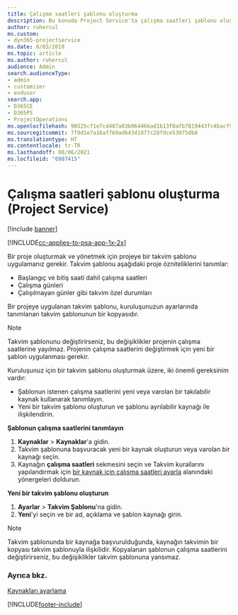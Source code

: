 ```yaml
---
title: Çalışma saatleri şablonu oluşturma
description: Bu konuda Project Service'ta çalışma saatleri şablonu oluşturma açıklanmaktadır.
author: ruhercul
ms.custom:
- dyn365-projectservice
ms.date: 8/03/2018
ms.topic: article
ms.author: ruhercul
audience: Admin
search.audienceType:
- admin
- customizer
- enduser
search.app:
- D365CE
- D365PS
- ProjectOperations
ms.openlocfilehash: 90525cf1e7cd487a03b064466ad1b13f8afb7819443fc4bacf9c7d3eee86f0b6
ms.sourcegitcommit: 7f8d1e7a16af769adb43d1877c28fdce53975db8
ms.translationtype: HT
ms.contentlocale: tr-TR
ms.lasthandoff: 08/06/2021
ms.locfileid: "6987415"
---
```

# <a name="create-a-work-hours-template-project-service"></a>Çalışma saatleri şablonu oluşturma (Project Service)

[!include [banner](../includes/psa-now-project-operations.md)]

[!INCLUDE[cc-applies-to-psa-app-1x-2x](../includes/cc-applies-to-psa-app-3x.md)]

Bir proje oluşturmak ve yönetmek için projeye bir takvim şablonu uygulamanız gerekir. Takvim şablonu aşağıdaki proje özniteliklerini tanımlar:

- Başlangıç ve bitiş saati dahil çalışma saatleri
- Çalışma günleri
- Çalışılmayan günler gibi takvim özel durumları

Bir projeye uygulanan takvim şablonu, kuruluşunuzun ayarlarında tanımlanan takvim şablonunun bir kopyasıdır.

> [!NOTE]
> Takvim şablonunu değiştirirseniz, bu değişiklikler projenin çalışma saatlerine yayılmaz. Projenin çalışma saatlerini değiştirmek için yeni bir şablon uygulanması gerekir.

Kuruluşunuz için bir takvim şablonu oluşturmak üzere, iki önemli gereksinim vardır:

- Şablonun istenen çalışma saatlerini yeni veya varolan bir takılabilir kaynak kullanarak tanımlayın.
- Yeni bir takvim şablonu oluşturun ve şablonu ayrılabilir kaynağı ile ilişkilendirin.

**Şablonun çalışma saatlerini tanımlayın**

1. **Kaynaklar** \> **Kaynaklar**'a gidin.
2. Takvim şablonuna başvuracak yeni bir kaynak oluşturun veya varolan bir kaynağı seçin.
3. Kaynağın **çalışma saatleri** sekmesini seçin ve Takvim kurallarını yapılandırmak için [bir kaynak için çalışma saatleri ayarla](/dynamics365/field-service/set-work-hours-resource.md) alanındaki yönergeleri doldurun.

**Yeni bir takvim şablonu oluşturun**

1. **Ayarlar** \> **Takvim Şablonu**'na gidin.
2. **Yeni**'yi seçin ve bir ad, açıklama ve şablon kaynağı girin.


> [!NOTE]
> Takvim şablonunda bir kaynağa başvurulduğunda, kaynağın takvimin bir kopyası takvim şablonuyla ilişkilidir. Kopyalanan şablonun çalışma saatlerini değiştirirseniz, bu değişiklikler takvim şablonuna yansımaz.


### <a name="see-also"></a>Ayrıca bkz.  
 [Kaynakları ayarlama](../psa/set-up-resources.md)


[!INCLUDE[footer-include](../includes/footer-banner.md)]
